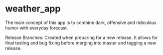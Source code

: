 # weather_app

The main concept of this app is to combine dark, offensive and ridiculous humor with everyday forecast.

Release Branches: Created when preparing for a new release. It allows for final testing and bug fixing before merging into master and tagging a new release.
